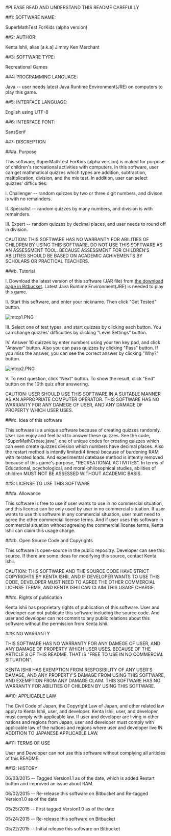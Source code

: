 #PLEASE READ AND UNDERSTAND THIS README CAREFULLY

##1: SOFTWARE NAME:

SuperMathTest ForKids (alpha version)

##2: AUTHOR:

Kenta Ishii, alias [a.k.a] Jimmy Ken Merchant

##3: SOFTWARE TYPE:

Recreational Games

##4: PROGRAMMING LANGUAGE:

Java -- user needs latest Java Runtime Environment(JRE) on computers to play this game.

##5: INTERFACE LANGUAGE:

English using UTF-8

##6: INTERFACE FONT:

SansSerif

##7: DISCREPTION

###a. Purpose

This software, SuperMathTest ForKids (alpha version) is maked for purpose of children's recreational activities with computers.
In this software, user can get mathmatical quizzes which types are addition, subtraction, maltiplication, division, and the mix test.
In addition, user can select quizzes' difficulties:

I. Challenger -- random quizzes by two or three digit numbers, and divison is with no remainders.

II. Specialist -- random quizzes by many numbers, and division is with remainders.

III. Expert     -- random quizzes by decimal places, and user needs to round off in division.

CAUTION: THIS SOFTWARE HAS NO WARRANTY FOR ABILITIES OF CHILDREN BY USING THIS SOFTWARE.
DO NOT USE THIS SOFTWARE AS AN ASSESSMENT TOOL.
BECAUSE ASSESSMENT FOR CHILDREN'S ABILITIES SHOULD BE BASED ON ACADEMIC ACHIVEMENTS BY SCHOLARS OR PRACTICAL TEACHERS.

###b. Tutorial

I. Download the latest version of this software (JAR file) from [the download page in Bitbucket](https://bitbucket.org/JimmyKenMerchant21/supermathtestforkids_alpha/downloads). Latest Java Runtime Environment(JRE) is needed to play this game.

II. Start this software, and enter your nickname. Then click "Get Tested" button.

![mtcp1.PNG](https://bitbucket.org/repo/MA4E8y/images/3639820123-mtcp1.PNG)

III. Select one of test types, and start quizzes by clicking each button. You can change quizzes' difficulties by clicking "Level Settings" button.

IV. Answer 10 quizzes by enter numbers using your ten key pad, and click "Answer" button. Also you can pass quizzes by clicking "Pass" button. If you miss the answer, you can see the correct answer by clicking "Why?" button.

![mtcp2.PNG](https://bitbucket.org/repo/MA4E8y/images/2423468839-mtcp2.PNG)

V. To next question, click "Next" button. To show the result, click "End" button on the 10th quiz after answering.

CAUTION: USER SHOULD USE THIS SOFTWARE IN A SUITABLE MANNER AS AN APPROPRIATE COMPUTER OPERATOR.
THIS SOFTWARE HAS NO WARRANTY FOR ANY DAMEGE OF USER, AND ANY DAMAGE OF PROPERTY WHICH USER USES.

###c. Idea of this software

This software is a unique software because of creating quizzes randomly. User can enjoy and feel hard to answer these quizzes.
See the code, "SuperMathCreate.java", one of unique codes for creating quizzes which can even create quizzes division which numbers have decimal places.
Also the restart method is intently limited(4 times) because of burdening RAM with iterated loads.
And experimental datebase method is intently removed because of this game's purpose, "RECREATIONAL ACTIVITIES".
In terms of Educational, pcychological, and moral-philosophical studies, abilities of children MUST NOT BE ASSESSED WITHOUT ACADEMIC BASIS.

##8: LICENSE TO USE THIS SOFTWARE

###a. Allowance

This software is free to use if user wants to use in no commercial situation,
and this license can be only used by user in no commercial situation.
If user wants to use this software in any commercial situation, user must need to agree the other commercial license terms.
And if user uses this software in commercial situation without agreeing the commercial license terms,
Kenta Ishii can claim this usage charge.

###b. Open Source Code and Copyrights

This software is open-source in the public repositry. Developer can see this source.
If there are some ideas for modifying this source, contact Kenta Ishii.

CAUTION: THIS SOFTWARE AND THE SOURCE CODE HAVE STRICT COPYRIGHTS BY KENTA ISHII, AND IF DEVELOPER WANTS TO USE THIS CODE,
DEVELOPER MUST NEED TO AGREE THE OTHER COMMERCIAL LICENSE TERMS, AND KENTA ISHII CAN CLAIM THIS USAGE CHARGE.

###c. Rights of publication

Kenta Ishii has proprietary rights of publication of this software. User and developer can not publicate this software including the source code.
And user and developer can not commit to any public relations about this software without the permission from Kenta Ishii.

##9: NO WARRANTY

THIS SOFTWARE HAS NO WARRANTY FOR ANY DAMEGE OF USER, AND ANY DAMAGE OF PROPERTY WHICH USER USES. BECAUSE OF THE ARTICLE 8 OF THIS README.
THAT IS "FREE TO USE IN NO COMMERCIAL SITUATION".

KENTA ISHII HAS EXEMPTION FROM RESPOSIBILITY OF ANY USER'S DAMAGE, AND ANY PROPERTY'S DAMAGE FROM USING THIS SOFTWARE, AND EXEMPTION FROM ANY DAMAGE CLAIM.
THIS SOFTWARE HAS NO WARRANTY FOR ABILITIES OF CHILDREN BY USING THIS SOFTWARE.

##10: APPLICABLE LAW

The Civil Code of Japan, the Copyright Law of Japan, and other related law apply to Kenta Ishii, user, and developer. Kenta Ishii, user, and developer must comply with applicable law.
If user and developer are living in other nations and regions from Japan, user and developer must comply with applicable law of the nations and regions where user and developer live IN ADDITION TO JAPANESE APPLICABLE LAW.

##11: TERMS OF USE

User and Developer can not use this software without complying all ariticles of this README.

##12: HISTORY

06/03/2015 -- Tagged Version1.1 as of the date, which is added Restart button and improved an issue about RAM.

06/02/2015 -- Re-release this software on Bitbucket and Re-tagged Version1.0 as of the date

05/25/2015 -- First tagged Version1.0 as of the date

05/24/2015 -- Re-release this software on Bitbucket

05/22/2015 -- Initial release this software on Bitbucket